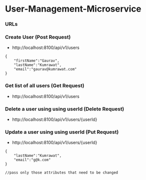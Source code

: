 # User-Management-Microservice


###  URLs


### Create User  (Post Request)
- http://localhost:8100/api/v1/users
```
{
    "firstName":"Gaurav",
    "lastName":"Kumrawat",
    "email":"gaurav@kumrawat.com"
}
```
### Get list of all users  (Get Request)
- http://localhost:8100/api/v1/users

### Delete a user using using userId  (Delete Request)
- http://localhost:8100/api/v1/users/{userId}

### Update a user using using userId  (Put Request)
- http://localhost:8100/api/v1/users/{userId}
```
{
    "lastName":"Kumrawat",
    "email":"g@k.com"
}

//pass only those attributes that need to be changed 
```
